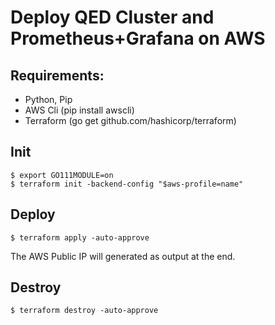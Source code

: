 
# Deploy QED Cluster and Prometheus+Grafana on AWS

## Requirements:
* Python, Pip
* AWS Cli (pip install awscli)
* Terraform (go get github.com/hashicorp/terraform)

## Init 

```
$ export GO111MODULE=on
$ terraform init -backend-config "$aws-profile=name"

```

## Deploy
```
$ terraform apply -auto-approve 
```
The AWS Public IP will generated as output at the end.

## Destroy
```
$ terraform destroy -auto-approve 
```
